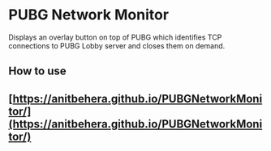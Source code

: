 # PUBG Network Monitor
Displays an overlay button on top of PUBG which identifies TCP connections to PUBG Lobby server and closes them on demand.
## How to use
## [https://anitbehera.github.io/PUBGNetworkMonitor/](https://anitbehera.github.io/PUBGNetworkMonitor/)
